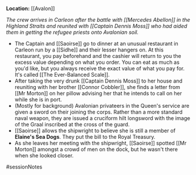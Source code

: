 **Location:** [[Avalon]]

*The crew arrives in Carleon after the battle with [[Mercedes Abellon]] in the Highland Straits and reunited with [[Captain Dennis Moss]] who had aided them in getting the refugee priests onto Avalonian soil.*

- The Captain and [[Saoirse]] go to dinner at an unusual restaurant in Carleon run by a [[Sidhe]] and their lesser hangers on.  At this restaurant, you pay beforehand and the cashier will return to you the excess value depending on what you order.  You can eat as much as you'd like, but you always receive the exact value of what you pay for.  It's called [[The Ever-Balanced Scale]].
- After taking the very drunk [[Captain Dennis Moss]] to her house and reuniting with her brother [[Connor Cobbler]], she finds a letter from [[Mr Morton]] on her pillow advising her that he intends to call on her while she is in port.
- (Mostly for background) Avalonian privateers in the Queen's service are given a sword on their joining the corps.  Rather than a more standard naval weapon, they are issued a cruciform hilt longsword with the image of the Graal inscribed at the cross of the guard.
- [[Saoirse]] allows the shipwright to believe she is still a member of **Elaine's Sea Dogs**.  They put the bill to the Royal Treasury.
- As she leaves her meeting with the shipwright, [[Saoirse]] spotted [[Mr Morton]] amongst a crowd of men on the dock, but he wasn't there when she looked closer.

#sessionNotes
